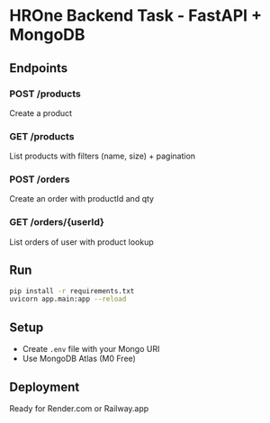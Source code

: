 # HROne Backend Task - FastAPI + MongoDB

## Endpoints

### POST /products
Create a product

### GET /products
List products with filters (name, size) + pagination

### POST /orders
Create an order with productId and qty

### GET /orders/{userId}
List orders of user with product lookup

## Run
```bash
pip install -r requirements.txt
uvicorn app.main:app --reload
```

## Setup
- Create `.env` file with your Mongo URI
- Use MongoDB Atlas (M0 Free)

## Deployment
Ready for Render.com or Railway.app
